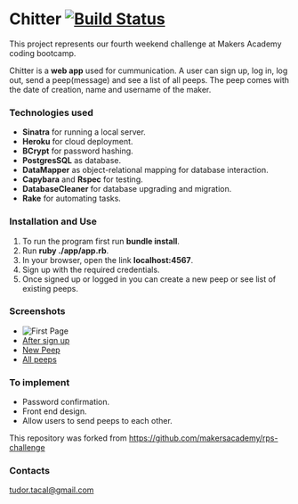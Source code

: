 # Chitter [![Build Status](https://travis-ci.org/TudorTacal/chitter-challenge.svg?branch=master)](https://travis-ci.org/TudorTacal/chitter-challenge)

This project represents our fourth weekend challenge at Makers Academy coding bootcamp.  

Chitter is a **web app** used for cummunication. A user can sign up, log in, log out, send a peep(message) and see a list of all peeps. The peep comes with the date of creation, name and username of the maker.

### Technologies used

* **Sinatra** for running a local server.
* **Heroku** for cloud deployment.
* **BCrypt** for password hashing.
* **PostgresSQL** as database.
* **DataMapper** as object-relational mapping for database interaction.
* **Capybara** and **Rspec** for testing.
* **DatabaseCleaner** for database upgrading and migration.
* **Rake** for automating tasks.

### Installation and Use

1. To run the program first run **bundle install**.
2. Run **ruby ./app/app.rb**.
3. In your browser, open the link **localhost:4567**.
4. Sign up with the required credentials.
5. Once signed up or logged in you can create a new peep or see list of existing peeps.

### Screenshots

* ![First Page](https://s11.postimg.org/fk7a9qedv/Screen_Shot_2016_12_05_at_00_28_29.png)
* [After sign up](https://s14.postimg.org/t4pvv2k9t/Screen_Shot_2016_12_05_at_00_31_16.png)
* [New Peep](https://s16.postimg.org/r0vcahx6t/Screen_Shot_2016_12_05_at_00_32_06.png)
* [All peeps](https://s12.postimg.org/vhzesoh31/Screen_Shot_2016_12_05_at_00_32_43.png)

### To implement

* Password confirmation.
* Front end design.
* Allow users to send peeps to each other.


This repository was forked from https://github.com/makersacademy/rps-challenge

### Contacts
tudor.tacal@gmail.com
